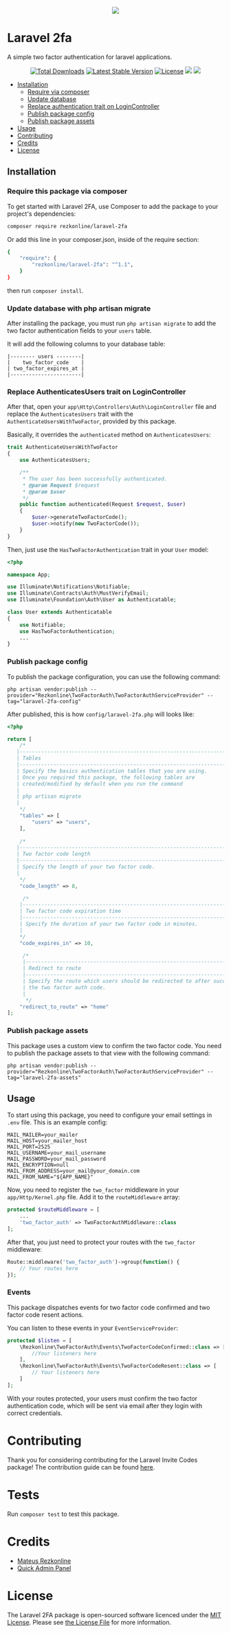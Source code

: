 <p align="center">
    <img src="laravel-2fa-readme.png">
</p>

# Laravel 2fa

A simple two factor authentication for laravel applications.
<p align="center">
    <a href="https://packagist.org/packages/rezkonline/laravel-2fa" target="_blank"><img src="https://poser.pugx.org/rezkonline/laravel-2fa/d/total.svg" alt="Total Downloads"></a>
    <a href="https://packagist.org/packages/rezkonline/laravel-2fa" target="_blank"><img src="https://poser.pugx.org/rezkonline/laravel-2fa/v/stable.svg" alt="Latest Stable Version"></a>
    <a href="https://packagist.org/packages/rezkonline/laravel-2fa" target="_blank"><img src="https://poser.pugx.org/rezkonline/laravel-2fa/license.svg" alt="License"></a>
    <a href="https://github.styleci.io/repos/252182910" target="_blank"><img src="https://github.styleci.io/repos/252182910/shield?style=flat"></a>    
    <a href="https://github.com/rezkonline/laravel-2fa/actions?query=workflow%3A%22Continuous+Integration%22" target="_blank">
        <img src="https://github.com/rezkonline/laravel-2fa/workflows/Continuous%20Integration/badge.svg">
    </a>
</p>


- [Installation](#installation)
    - [Require via composer](#require-this-package-via-composer)
    - [Update database](#update-database-with-php-artisan-migrate)
    - [Replace authentication trait on LoginController](#replace-authenticatesusers-trait-on-logincontroller)
    - [Publish package config](#publish-package-config)
    - [Publish package assets](#publish-package-assets)
- [Usage](#usage)
- [Contributing](#contributing)
- [Credits](#credits)
- [License](#license)



## Installation

### Require this package via composer
To get started with Laravel 2FA, use Composer to add the package to your project's dependencies:

```bash
composer require rezkonline/laravel-2fa
```
Or add this line in your composer.json, inside of the require section:
```bash
{
    "require": {
        "rezkonline/laravel-2fa": "^1.1",
    }
}
```
then run `composer install`.

### Update database with php artisan migrate
After installing the package, you must run `php artisan migrate` to add the two factor authentication fields
to your `users` table.

It will add the following columns to your database table:

```text
|-------- users --------|
|    two_factor_code    |
| two_factor_expires_at |
|-----------------------|
```

### Replace AuthenticatesUsers trait on LoginController
After that, open your `app\Http\Controllers\Auth\LoginController` file and replace the
`AuthenticatesUsers` trait with the `AuthenticateUsersWithTwoFactor`, provided by this package.

Basically, it overrides the `authenticated` method on `AuthenticatesUsers`:


```php
trait AuthenticateUsersWithTwoFactor
{
    use AuthenticatesUsers;

    /**
     * The user has been successfully authenticated.
     * @param Request $request
     * @param $user
     */
    public function authenticated(Request $request, $user)
    {
        $user->generateTwoFactorCode();
        $user->notify(new TwoFactorCode());
    }
}
```

Then, just use the `HasTwoFactorAuthentication` trait in your `User` model:

```php
<?php

namespace App;

use Illuminate\Notifications\Notifiable;
use Illuminate\Contracts\Auth\MustVerifyEmail;
use Illuminate\Foundation\Auth\User as Authenticatable;

class User extends Authenticatable
{
    use Notifiable;
    use HasTwoFactorAuthentication;
    ...
}
```

### Publish package config

To publish the package configuration, you can use the following command:

```shell script
php artisan vendor:publish --provider="Rezkonline\TwoFactorAuth\TwoFactorAuthServiceProvider" --tag="laravel-2fa-config"
```

After published, this is how `config/laravel-2fa.php` will looks like:

```php
<?php

return [
    /*
   |--------------------------------------------------------------------------
   | Tables
   |--------------------------------------------------------------------------
   | Specify the basics authentication tables that you are using.
   | Once you required this package, the following tables are
   | created/modified by default when you run the command
   |
   | php artisan migrate
   |
    */
    "tables" => [
        "users" => "users",
    ],
   
    /*
   |--------------------------------------------------------------------------
   | Two factor code length
   |--------------------------------------------------------------------------
   | Specify the length of your two factor code.
   |
    */
    "code_length" => 8,

     /*
    |--------------------------------------------------------------------------
    | Two factor code expiration time
    |--------------------------------------------------------------------------
    | Specify the duration of your two factor code in minutes.
    |
    */
    "code_expires_in" => 10,

     /*
     |--------------------------------------------------------------------------
     | Redirect to route
     |--------------------------------------------------------------------------
     | Specify the route which users should be redirected to after successfully confirming
     | the two factor auth code.
     |
      */
    "redirect_to_route" => "home"
];
```

### Publish package assets
This package uses a custom view to confirm the two factor code.
You need to publish the package assets to that view with the following command:

```shell script
php artisan vendor:publish --provider="Rezkonline\TwoFactorAuth\TwoFactorAuthServiceProvider" --tag="laravel-2fa-assets" 
```

## Usage

To start using this package, you need to configure your email settings in `.env` file. This is an example config:

```text
MAIL_MAILER=your_mailer
MAIL_HOST=your_mailer_host
MAIL_PORT=2525
MAIL_USERNAME=your_mail_username
MAIL_PASSWORD=your_mail_password
MAIL_ENCRYPTION=null
MAIL_FROM_ADDRESS=your_mail@your_domain.com
MAIL_FROM_NAME="${APP_NAME}"
```


Now, you need to register the `two_factor` middleware in your `app/Http/Kernel.php` file. Add it to the `routeMiddleware` array:
```php
protected $routeMiddleware = [
    ...
    'two_factor_auth' => TwoFactorAuthMiddleware::class
];
```

After that, you just need to protect your routes with the `two_factor` middleware:

```php
Route::middleware('two_factor_auth')->group(function() {
    // Your routes here
});
```

### Events

This package dispatches events for two factor code confirmed and two factor code resent actions.

You can listen to these events in your `EventServiceProvider`:

```php
protected $listen = [
    \Rezkonline\TwoFactorAuth\Events\TwoFactorCodeConfirmed::class => [
        //Your listeners here
    ],
    \Rezkonline\TwoFactorAuth\Events\TwoFactorCodeResent::class => [
        // Your listeners here
    ]
];
```

With your routes protected, your users must confirm the two factor authentication code, which will be sent
via email after they login with correct credentials.

# Contributing
Thank you for considering contributing for the Laravel Invite Codes package! The contribution guide can be found [here](https://github.com/rezkonline/laravel-2fa/blob/master/CONTRIBUTING.md).

# Tests
Run `composer test` to test this package.

# Credits
- [Mateus Rezkonline](https://github.com/rezkonline)
- [Quick Admin Panel](https://quickadminpanel.com/)

# License
The Laravel 2FA package is open-sourced software licenced under the [MIT License](https://opensource.org/licenses/MIT). Please see [the License File](https://github.com/rezkonline/laravel-2fa/blob/master/LICENSE) for more information.
